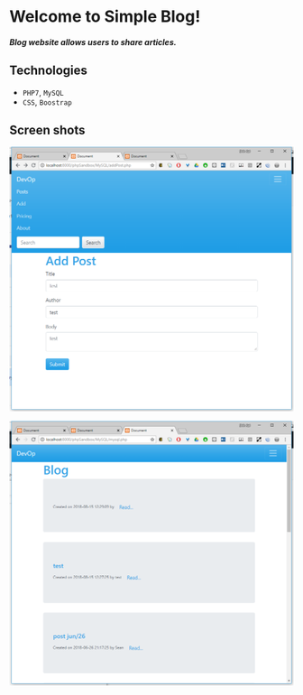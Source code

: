 # Welcome to Simple Blog!

##### Blog website allows users to share articles. 

## Technologies
+ `PHP7`, `MySQL`
+ `CSS`, `Boostrap` 

## Screen shots
![Add post](https://github.com/urbancitysky/Blog/blob/master/Sceen%20shot/add%20post.png)

![Blog](https://github.com/urbancitysky/Blog/blob/master/Sceen%20shot/blog.png)

